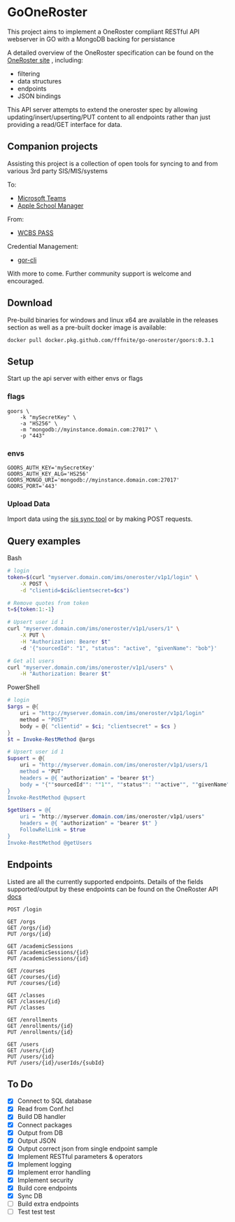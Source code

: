 # GoOneRoster

This project aims to implement a OneRoster compliant RESTful API
webserver in GO with a MongoDB backing for persistance

A detailed overview of the OneRoster specification can be found on the
[OneRoster site](https://www.imsglobal.org/oneroster-v11-final-specification)
, including: 
* filtering
* data structures
* endpoints
* JSON bindings

This API server attempts to extend the oneroster spec by allowing
updating/insert/upserting/PUT content to all endpoints rather than just providing
a read/GET interface for data.

## Companion projects

Assisting this project is a collection of open tools for syncing
to and from various 3rd party SIS/MIS/systems

To: 
* [Microsoft Teams](https://github.com/the-glasgow-academy/oneroster-api-to-csv-sds)
* [Apple School Manager](https://github.com/the-glasgow-academy/oneroster-api-to-csv-asm)

From:
* [WCBS PASS](https://github.com/fffnite/go-oneroster-sis-sync)

Credential Management:
* [gor-cli](https://github.com/fffnite/gor-cli)

With more to come. Further community support is welcome and encouraged.

## Download

Pre-build binaries for windows and linux x64 are available in 
the releases section as well as a pre-built docker image is 
available:

`docker pull docker.pkg.github.com/fffnite/go-oneroster/goors:0.3.1`

## Setup

Start up the api server with either envs or flags

### flags

```
goors \
    -k "mySecretKey" \
    -a "HS256" \
    -m "mongodb://myinstance.domain.com:27017" \
    -p "443"
```

### envs

```
GOORS_AUTH_KEY='mySecretKey'
GOORS_AUTH_KEY_ALG='HS256'
GOORS_MONGO_URI='mongodb://myinstance.domain.com:27017'
GOORS_PORT='443'
```

### Upload Data

Import data using the 
[sis sync tool](https://github.com/fffnite/go-oneroster-sis-sync)
or by making POST requests.


## Query examples

Bash
```bash
# login
token=$(curl "myserver.domain.com/ims/oneroster/v1p1/login" \
    -X POST \
    -d "clientid=$ci&clientsecret=$cs")

# Remove quotes from token
t=${token:1:-1}

# Upsert user id 1
curl "myserver.domain.com/ims/oneroster/v1p1/users/1" \
    -X PUT \
    -H "Authorization: Bearer $t"
    -d '{"sourcedId": "1", "status": "active", "givenName": "bob"}'

# Get all users
curl "myserver.domain.com/ims/oneroster/v1p1/users" \
    -H "Authorization: Bearer $t"
```

PowerShell
```powershell
# login
$args = @{
    uri = "http://myserver.domain.com/ims/oneroster/v1p1/login"
    method = "POST"
    body = @{ "clientid" = $ci; "clientsecret" = $cs }
}
$t = Invoke-RestMethod @args

# Upsert user id 1
$upsert = @{
    uri = "http://myserver.domain.com/ims/oneroster/v1p1/users/1
    method = "PUT"
    headers = @{ "authorization" = "bearer $t"}
    body = "{""sourcedId"": ""1"", ""status"": ""active"", ""givenName"": ""bob""}"
}
Invoke-RestMethod @upsert

$getUsers = @{
    uri = "http://myserver.domain.com/ims/oneroster/v1p1/users"
    headers = @{ "authorization" = "bearer $t" }
    FollowRelLink = $true
}
Invoke-RestMethod @getUsers
```

## Endpoints

Listed are all the currently supported endpoints. Details of 
the fields supported/output by these endpoints can be found
on the OneRoster API 
[docs](https://www.imsglobal.org/oneroster-v11-final-specification#_Toc480452033)

```
POST /login

GET /orgs
GET /orgs/{id}
PUT /orgs/{id}

GET /academicSessions
GET /academicSessions/{id}
PUT /academicSessions/{id}

GET /courses
GET /courses/{id}
PUT /courses/{id}

GET /classes
GET /classes/{id}
PUT /classes

GET /enrollments
GET /enrollments/{id}
PUT /enrollments/{id}

GET /users
GET /users/{id}
PUT /users/{id}
PUT /users/{id}/userIds/{subId}
```

## To Do
- [x] Connect to SQL database
- [x] Read from Conf.hcl
- [x] Build DB handler
- [x] Connect packages
- [x] Output from DB
- [x] Output JSON
- [x] Output correct json from single endpoint sample
- [x] Implement RESTful parameters & operators
- [x] Implement logging
- [x] Implement error handling
- [x] Implement security
- [x] Build core endpoints
- [x] Sync DB
- [ ] Build extra endpoints
- [ ] Test test test
